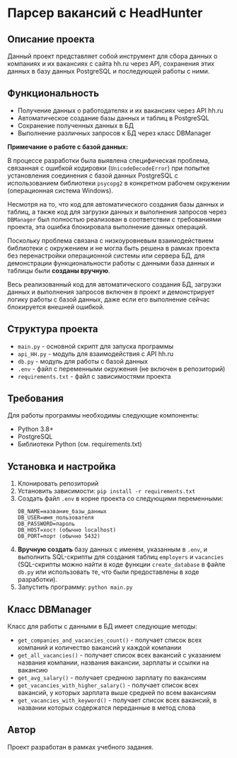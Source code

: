 # Парсер вакансий с HeadHunter

## Описание проекта

Данный проект представляет собой инструмент для сбора данных о компаниях и их вакансиях с сайта hh.ru через API, сохранения этих данных в базу данных PostgreSQL и последующей работы с ними.

## Функциональность

- Получение данных о работодателях и их вакансиях через API hh.ru
- Автоматическое создание базы данных и таблиц в PostgreSQL
- Сохранение полученных данных в БД
- Выполнение различных запросов к БД через класс DBManager

**Примечание о работе с базой данных:**

В процессе разработки была выявлена специфическая проблема, связанная с ошибкой кодировки (`UnicodeDecodeError`) при попытке установления соединения с базой данных PostgreSQL с использованием библиотеки `psycopg2` в конкретном рабочем окружении (операционная система Windows).

Несмотря на то, что код для автоматического создания базы данных и таблиц, а также код для загрузки данных и выполнения запросов через `DBManager` был полностью реализован в соответствии с требованиями проекта, эта ошибка блокировала выполнение данных операций.

Поскольку проблема связана с низкоуровневым взаимодействием библиотеки с окружением и не могла быть решена в рамках проекта без перенастройки операционной системы или сервера БД, для демонстрации функциональности работы с данными база данных и таблицы были **созданы вручную**.

Весь реализованный код для автоматического создания БД, загрузки данных и выполнения запросов включен в проект и демонстрирует логику работы с базой данных, даже если его выполнение сейчас блокируется внешней ошибкой.

## Структура проекта

- `main.py` - основной скрипт для запуска программы
- `api_HH.py` - модуль для взаимодействия с API hh.ru
- `db.py` - модуль для работы с базой данных
- `.env` - файл с переменными окружения (не включен в репозиторий)
- `requirements.txt` - файл с зависимостями проекта

## Требования

Для работы программы необходимы следующие компоненты:

- Python 3.8+
- PostgreSQL
- Библиотеки Python (см. requirements.txt)

## Установка и настройка

1. Клонировать репозиторий
2. Установить зависимости: `pip install -r requirements.txt`
3. Создать файл `.env` в корне проекта со следующими переменными:
    ```
    DB_NAME=название_базы_данных
    DB_USER=имя_пользователя
    DB_PASSWORD=пароль
    DB_HOST=хост (обычно localhost)
    DB_PORT=порт (обычно 5432)
    ```
4. **Вручную создать** базу данных с именем, указанным в `.env`, и выполнить SQL-скрипты для создания таблиц `employers` и `vacancies` (SQL-скрипты можно найти в коде функции `create_database` в файле `db.py` или использовать те, что были предоставлены в ходе разработки).
5. Запустить программу: `python main.py`

## Класс DBManager

Класс для работы с данными в БД имеет следующие методы:

- `get_companies_and_vacancies_count()` - получает список всех компаний и количество вакансий у каждой компании
- `get_all_vacancies()` - получает список всех вакансий с указанием названия компании, названия вакансии, зарплаты и ссылки на вакансию
- `get_avg_salary()` - получает среднюю зарплату по вакансиям
- `get_vacancies_with_higher_salary()` - получает список всех вакансий, у которых зарплата выше средней по всем вакансиям
- `get_vacancies_with_keyword()` - получает список всех вакансий, в названии которых содержатся переданные в метод слова

## Автор

Проект разработан в рамках учебного задания.
